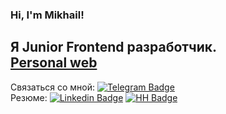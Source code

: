 ### Hi, I'm Mikhail!

Я Junior Frontend разработчик. <br>
[Personal web](https://mishken.vercel.app/) <br>
---
Связаться со мной: [![Telegram Badge](https://img.shields.io/badge/-Telegram-0088cc?style=flat-square&logo=Telegram&logoColor=white)](https://t.me/mishken) </br>
Резюме: [![Linkedin Badge](https://img.shields.io/badge/-LinkedIn-0e76a8?style=flat-square&logo=Linkedin&logoColor=white)](https://www.linkedin.com/in/mikhail-burtsev-1375a9204/) [![HH Badge](https://img.shields.io/badge/-HeadHunter-960000?style=flat-square&logo=HH&logoColor=red)](https://hh.ru/resume/ba5ecdf1ff09cb3b810039ed1f38506554356b)
